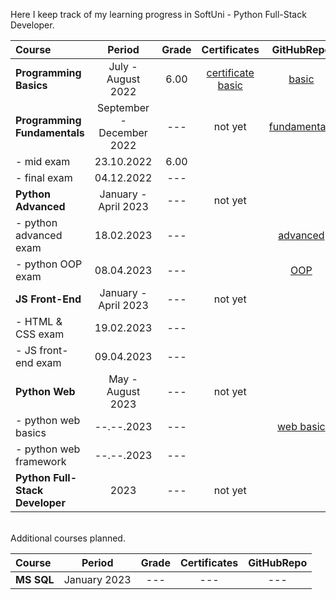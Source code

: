 Here I keep track of my learning progress in SoftUni - Python Full-Stack Developer.

| Course                          |          Period           | Grade |    Certificates     |   GitHubRepo   |
|:--------------------------------|:-------------------------:|:-----:|:-------------------:|:--------------:|
| **Programming Basics**          |    July - August 2022     | 6.00  | [certificate basic] |    [basic]     |
| **Programming Fundamentals**    | September - December 2022 |  ---  |       not yet       | [fundamentals] |
| - mid exam                      |        23.10.2022         | 6.00  |                     |                |
| - final exam                    |        04.12.2022         |  ---  |                     |                |
| **Python Advanced**             |   January - April 2023    |  ---  |       not yet       |                |
| - python advanced exam          |        18.02.2023         |  ---  |                     |   [advanced]   |
| - python OOP exam               |        08.04.2023         |  ---  |                     |     [OOP]      |
| **JS Front-End**                |   January - April 2023    |  ---  |       not yet       |                |
| - HTML & CSS exam               |        19.02.2023         |  ---  |                     |                |
| - JS front-end exam             |        09.04.2023         |  ---  |                     |                |
| **Python Web**                  |     May - August 2023     |  ---  |       not yet       |                |
| - python web basics             |        --.--.2023         |  ---  |                     |  [web basic]   |
| - python web framework          |        --.--.2023         |  ---  |                     |                |
| **Python Full-Stack Developer** |           2023            |  ---  |       not yet       |                |

[basic]:https://github.com/VelinIliev/python-basic-softuni
[fundamentals]: https://github.com/VelinIliev/python-fundamentals-softuni
[advanced]: https://github.com/VelinIliev/python-advanced-softuni
[OOP]: https://github.com/VelinIliev/python_oop_softuni
[web basic]: https://github.com/VelinIliev/python_web_basics

[certificate basic]:https://softuni.bg/certificates/details/140540/cdc98c99

<br>
Additional courses planned.

| Course                 |             Period             | Grade | Certificates | GitHubRepo |
|:-----------------------|:------------------------------:|:-----:|:------------:|:----------:|
| **MS SQL**             |          January 2023          |  ---  |     ---      |    ---     |
